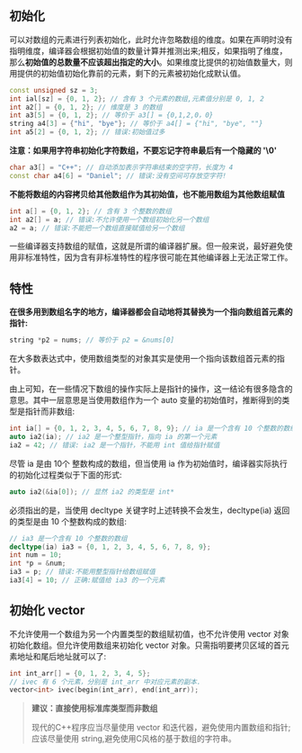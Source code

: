 ## 初始化

可以对数组的元素进行列表初始化，此时允许忽略数组的维度。如果在声明时没有指明维度，编译器会根据初始值的数量计算并推测出来;相反，如果指明了维度，那么**初始值的总数量不应该超出指定的大小**。如果维度比提供的初始值数量大，则用提供的初始值初始化靠前的元素，剩下的元素被初始化成默认值。

```c++
const unsigned sz = 3;
int ial[sz] = {0, 1, 2}; // 含有 3 个元素的数组,元素值分别是 0, 1, 2
int a2[] = {0, 1, 2}; // 维度是 3 的数组
int a3[5] = {0, 1, 2}; // 等价于 a3[] = {0,1,2,0，0}
string a4[3] = {"hi", "bye"}; // 等价于 a4[] = {"hi", "bye", ""}
int a5[2] = {0, 1, 2}; // 错误:初始值过多
```

**注意：如果用字符串初始化字符数组，不要忘记字符串最后有一个隐藏的 '\0'**

```c++
char a3[] = "C++"; // 自动添加表示字符串结束的空字符，长度为 4
const char a4[6] = "Daniel"; // 错误:没有空间可存放空字符!
```

**不能将数组的内容拷贝给其他数组作为其初始值，也不能用数组为其他数组赋值**

```c++
int a[] = {0, 1, 2}; // 含有 3 个整数的数组
int a2[] = a; // 错误:不允许使用一个数组初始化另一个数组
a2 = a; // 错误:不能把一个数组直接赋值给另一个数组
```

一些编译器支持数组的赋值，这就是所谓的编译器扩展。但一般来说，最好避免使用非标准特性，因为含有非标准特性的程序很可能在其他编译器上无法正常工作。

## 特性

**在很多用到数组名字的地方，编译器都会自动地将其替换为一个指向数组首元素的指针:**

```c++
string *p2 = nums; // 等价于 p2 = &nums[0]
```

在大多数表达式中，使用数组类型的对象其实是使用一个指向该数组首元素的指针。

由上可知，在一些情况下数组的操作实际上是指针的操作，这一结论有很多隐含的意思。其中一层意思是当使用数组作为一个 auto 变量的初始值时，推断得到的类型是指针而非数组:

```c++
int ia[] = {0, 1, 2, 3, 4, 5, 6, 7, 8, 9}; // ia 是一个含有 10 个整数的数组
auto ia2(ia); // ia2 是一个整型指针，指向 ia 的第一个元素
ia2 = 42; // 错误: ia2 是一个指针，不能用 int 值给指针赋值
```

尽管 ia 是由 10个 整数构成的数组，但当使用 ia 作为初始值时，编译器实际执行的初始化过程类似于下面的形式:

```c++
auto ia2(&ia[0]); // 显然 ia2 的类型是 int*
```

必须指出的是，当使用 decltype 关键字时上述转换不会发生，decltype(ia) 返回的类型是由 10 个整数构成的数组:

```c++
// ia3 是一个含有 10 个整数的数组
decltype(ia) ia3 = {0, 1, 2, 3, 4, 5, 6, 7, 8, 9};
int num = 10;
int *p = &num;
ia3 = p; // 错误:不能用整型指针给数组赋值
ia3[4] = 10; // 正确:赋值给 ia3 的一个元素
```

## 初始化 vector

不允许使用一个数组为另一个内置类型的数组赋初值，也不允许使用 vector 对象初始化数组。但允许使用数组来初始化 vector 对象。只需指明要拷贝区域的首元素地址和尾后地址就可以了:

```c++
int int_arr[] = {0, 1, 2, 3, 4, 5};
// ivec 有 6 个元素，分别是 int_arr 中对应元素的副本.
vector<int> ivec(begin(int_arr), end(int_arr));
```

> **建议：直接使用标准库类型而非数组**
>
> 现代的C++程序应当尽量使用 vector 和迭代器，避免使用内置数组和指针;应该尽量使用 string,避免使用C风格的基于数组的字符串。

